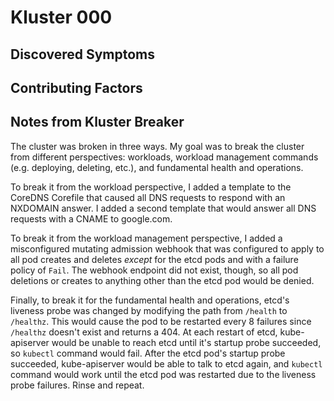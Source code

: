# Kluster 000

## Discovered Symptoms


## Contributing Factors


## Notes from Kluster Breaker

The cluster was broken in three ways. My goal was to break the cluster from different perspectives: workloads, workload management commands (e.g. deploying, deleting, etc.), and fundamental health and operations.

To break it from the workload perspective, I added a template to the CoreDNS Corefile that caused all DNS requests to respond with an NXDOMAIN answer. I added a second template that would answer all DNS requests with a CNAME to google.com.

To break it from the workload management perspective, I added a  misconfigured mutating admission webhook that was configured to apply to all pod creates and deletes _except_ for the etcd pods and with a failure policy of `Fail`. The webhook endpoint did not exist, though, so all pod deletions or creates to anything other than the etcd pod would be denied.

Finally, to break it for the fundamental health and operations, etcd's liveness probe was changed by modifying the path from `/health` to `/healthz`. This would cause the pod to be restarted every 8 failures since `/healthz` doesn't exist and returns a 404. At each restart of etcd, kube-apiserver would be unable to reach etcd until it's startup probe succeeded, so `kubectl` command would fail. After the etcd pod's startup probe succeeded, kube-apiserver would be able to talk to etcd again, and `kubectl` command would work until the etcd pod was restarted due to the liveness probe failures. Rinse and repeat.
